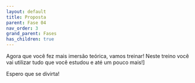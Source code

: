 ```yaml
---
layout: default
title: Proposta
parent: Fase 04
nav_order: 3
grand_parent: Fases
has_children: true
---
```


Agora que você fez mais imersão teórica, vamos treinar! Neste treino você vai utilizar tudo que você estudou e até um pouco mais!]

Espero que se divirta!
